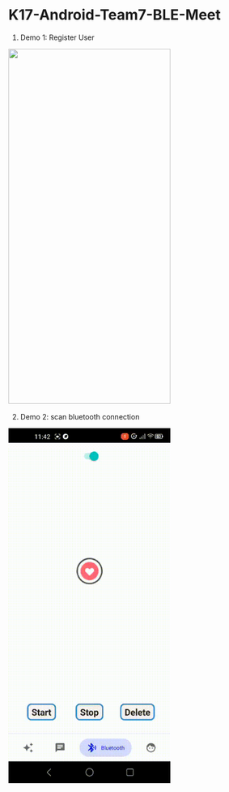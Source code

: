 # K17-Android-Team7-BLE-Meet

1. Demo 1: Register User
<img src="demo/part1.gif" width="320" height="700"/> 

2. Demo 2: scan bluetooth connection
<img src="demo/part2.gif" width="320" height="700"/> 
